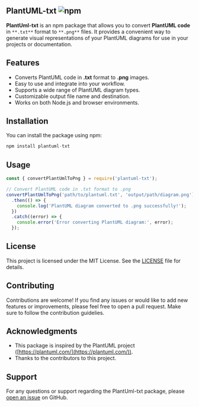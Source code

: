 ## PlantUML-txt ![npm](https://img.shields.io/npm/v/plantuml-txt)

**PlantUml-txt** is an npm package that allows you to convert **PlantUML code** in `**.txt**` format to `**.png**` files. It provides a convenient way to generate visual representations of your PlantUML diagrams for use in your projects or documentation.

## **Features**

*   Converts PlantUML code in **.txt** format to **.png** images.
*   Easy to use and integrate into your workflow.
*   Supports a wide range of PlantUML diagram types.
*   Customizable output file name and destination.
*   Works on both Node.js and browser environments.

## **Installation**

You can install the package using npm:

```javascript
npm install plantuml-txt                
```

## **Usage**

```javascript
const { convertPlantUmlToPng } = require('plantuml-txt');

// Convert PlantUML code in .txt format to .png
convertPlantUmlToPng('path/to/plantuml.txt', 'output/path/diagram.png')
  .then(() => {
    console.log('PlantUML diagram converted to .png successfully!');
  })
  .catch((error) => {
    console.error('Error converting PlantUML diagram:', error);
  });
```

## **License**

This project is licensed under the MIT License. See the [LICENSE](https://chat.openai.com/LICENSE) file for details.

## **Contributing**

Contributions are welcome! If you find any issues or would like to add new features or improvements, please feel free to open a pull request. Make sure to follow the contribution guidelies.

## **Acknowledgments**

*   This package is inspired by the PlantUML project ([https://plantuml.com/](https://plantuml.com/)).
*   Thanks to the contributors to this project.

## **Support**

For any questions or support regarding the PlantUml-txt package, please [open an issue](https://github.com/SamPrinceFranklin/PlantUML-npm/issues) on GitHub.
